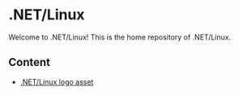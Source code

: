 # .NET/Linux

Welcome to .NET/Linux! This is the home repository of .NET/Linux.

## Content

- [.NET/Linux logo asset](logo)
